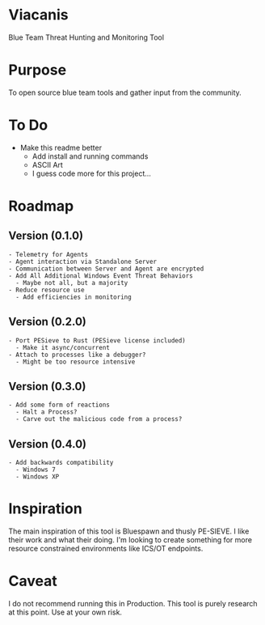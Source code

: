 # Viacanis
Blue Team Threat Hunting and Monitoring Tool

# Purpose
To open source blue team tools and gather input from the community. 

# To Do 
- Make this readme better
  - Add install and running commands
  - ASCII Art
  - I guess code more for this project...

# Roadmap
  ## Version (0.1.0)
    - Telemetry for Agents
    - Agent interaction via Standalone Server
    - Communication between Server and Agent are encrypted
    - Add All Additional Windows Event Threat Behaviors
      - Maybe not all, but a majority
    - Reduce resource use
      - Add efficiencies in monitoring
  ## Version (0.2.0) 
    - Port PESieve to Rust (PESieve license included)
      - Make it async/concurrent
    - Attach to processes like a debugger?
      - Might be too resource intensive
  ## Version (0.3.0)
    - Add some form of reactions
      - Halt a Process?
      - Carve out the malicious code from a process?
  ## Version (0.4.0)
    - Add backwards compatibility
      - Windows 7
      - Windows XP

 
# Inspiration
The main inspiration of this tool is Bluespawn and thusly PE-SIEVE. I like their work and what their doing. I'm looking to create something for more resource constrained environments like ICS/OT endpoints. 

# Caveat
I do not recommend running this in Production. This tool is purely research at this point. Use at your own risk. 
